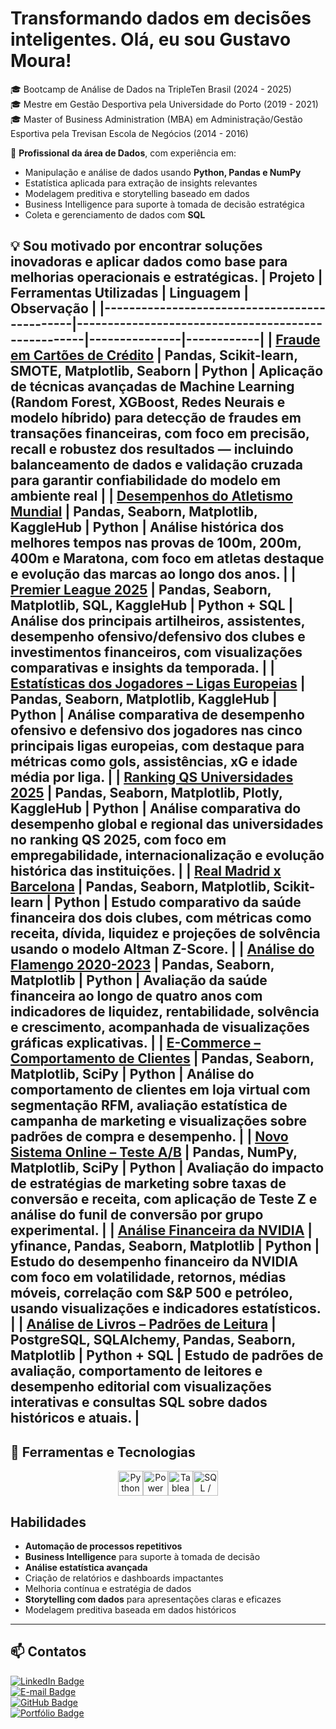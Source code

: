 # Transformando dados em decisões inteligentes. Olá, eu sou Gustavo Moura!

🎓 Bootcamp de Análise de Dados na TripleTen Brasil (2024 - 2025)  
🎓 Mestre em Gestão Desportiva pela Universidade do Porto (2019 - 2021)  
🎓 Master of Business Administration (MBA) em Administração/Gestão Esportiva pela Trevisan Escola de Negócios (2014 - 2016)  

💼 **Profissional da área de Dados**, com experiência em:  
- Manipulação e análise de dados usando **Python, Pandas e NumPy**  
- Estatística aplicada para extração de insights relevantes  
- Modelagem preditiva e storytelling baseado em dados  
- Business Intelligence para suporte à tomada de decisão estratégica  
- Coleta e gerenciamento de dados com **SQL**  

💡 Sou motivado por encontrar soluções inovadoras e aplicar **dados** como base para melhorias operacionais e estratégicas.
| Projeto                                       | Ferramentas Utilizadas                             | Linguagem     | Observação |
|----------------------------------------------|----------------------------------------------------|---------------|------------|
| [Fraude em Cartões de Crédito](https://github.com/GHSMoura/Fraude-em-cartoes-de-credito-) | Pandas, Scikit-learn, SMOTE, Matplotlib, Seaborn   | Python        | Aplicação de técnicas avançadas de Machine Learning (Random Forest, XGBoost, Redes Neurais e modelo híbrido) para detecção de fraudes em transações financeiras, com foco em precisão, recall e robustez dos resultados — incluindo balanceamento de dados e validação cruzada para garantir confiabilidade do modelo em ambiente real |
| [Desempenhos do Atletismo Mundial](https://github.com/GHSMoura/Melhores-desempenhos-do-atletismo-mundial) | Pandas, Seaborn, Matplotlib, KaggleHub             | Python        | Análise histórica dos melhores tempos nas provas de 100m, 200m, 400m e Maratona, com foco em atletas destaque e evolução das marcas ao longo dos anos. |
| [Premier League 2025](https://github.com/GHSMoura/Premier-League-2025) | Pandas, Seaborn, Matplotlib, SQL, KaggleHub        | Python + SQL  | Análise dos principais artilheiros, assistentes, desempenho ofensivo/defensivo dos clubes e investimentos financeiros, com visualizações comparativas e insights da temporada. |
| [Estatísticas dos Jogadores – Ligas Europeias](https://github.com/GHSMoura/Estat-sticas-de-todos-os-jogadores-de-futebol-nas-5-principais-ligas-24-25---Projeto-3) | Pandas, Seaborn, Matplotlib, KaggleHub             | Python        | Análise comparativa de desempenho ofensivo e defensivo dos jogadores nas cinco principais ligas europeias, com destaque para métricas como gols, assistências, xG e idade média por liga. |
| [Ranking QS Universidades 2025](https://github.com/GHSMoura/Ranking-Mundial-de-Universidades-QS-2025) | Pandas, Seaborn, Matplotlib, Plotly, KaggleHub     | Python        | Análise comparativa do desempenho global e regional das universidades no ranking QS 2025, com foco em empregabilidade, internacionalização e evolução histórica das instituições. |
| [Real Madrid x Barcelona](https://github.com/GHSMoura/Analise_RealMadrid_Barcelona) | Pandas, Seaborn, Matplotlib, Scikit-learn          | Python        | Estudo comparativo da saúde financeira dos dois clubes, com métricas como receita, dívida, liquidez e projeções de solvência usando o modelo Altman Z-Score. |
| [Análise do Flamengo 2020-2023](https://github.com/GHSMoura/Analise_Flamengo_20-23) | Pandas, Seaborn, Matplotlib                        | Python        | Avaliação da saúde financeira ao longo de quatro anos com indicadores de liquidez, rentabilidade, solvência e crescimento, acompanhada de visualizações gráficas explicativas. |
| [E-Commerce – Comportamento de Clientes](https://github.com/GHSMoura/E-Commerce-) | Pandas, Seaborn, Matplotlib, SciPy                 | Python        | Análise do comportamento de clientes em loja virtual com segmentação RFM, avaliação estatística de campanha de marketing e visualizações sobre padrões de compra e desempenho. |
| [Novo Sistema Online – Teste A/B](https://github.com/GHSMoura/Novo_Sistema_Online) | Pandas, NumPy, Matplotlib, SciPy                   | Python        | Avaliação do impacto de estratégias de marketing sobre taxas de conversão e receita, com aplicação de Teste Z e análise do funil de conversão por grupo experimental. |
| [Análise Financeira da NVIDIA](https://github.com/GHSMoura/Analise_Livros) | yfinance, Pandas, Seaborn, Matplotlib              | Python        | Estudo do desempenho financeiro da NVIDIA com foco em volatilidade, retornos, médias móveis, correlação com S&P 500 e petróleo, usando visualizações e indicadores estatísticos. |
| [Análise de Livros – Padrões de Leitura](https://github.com/GHSMoura/Analise_Livros) | PostgreSQL, SQLAlchemy, Pandas, Seaborn, Matplotlib | Python + SQL | Estudo de padrões de avaliação, comportamento de leitores e desempenho editorial com visualizações interativas e consultas SQL sobre dados históricos e atuais. |
---

## 💼 Ferramentas e Tecnologias

<p align="center"><img src="https://cdn.jsdelivr.net/gh/devicons/devicon/icons/python/python-original.svg" alt="Python" width="40" height="40"/><img src="https://img.icons8.com/color/48/power-bi.png" alt="Power BI" width="40" height="40"/><img src="https://upload.wikimedia.org/wikipedia/commons/4/4b/Tableau_Logo.png" alt="Tableau" width="40" height="40"/><img src="https://cdn.jsdelivr.net/gh/devicons/devicon/icons/mysql/mysql-original.svg" alt="SQL / MySQL" width="40" height="40"/></p>

## Habilidades  
- **Automação de processos repetitivos**  
- **Business Intelligence** para suporte à tomada de decisão  
- **Análise estatística avançada**  
- Criação de relatórios e dashboards impactantes  
- Melhoria contínua e estratégia de dados  
- **Storytelling com dados** para apresentações claras e eficazes  
- Modelagem preditiva baseada em dados históricos  

---

## 📫 Contatos  

[![LinkedIn Badge](https://img.shields.io/badge/LinkedIn-0077B5?style=for-the-badge&logo=linkedin&logoColor=white)](https://www.linkedin.com/in/mourahsgustavo/)  
[![E-mail Badge](https://img.shields.io/badge/-Email-D14836?style=for-the-badge&logo=gmail&logoColor=white)](mailto:guga.h.s.moura@gmail.com)  
[![GitHub Badge](https://img.shields.io/badge/GitHub-181717?style=for-the-badge&logo=github&logoColor=white)](https://github.com/GMouraBFR)  
[![Portfólio Badge](https://img.shields.io/badge/Portf%C3%B3lio-4CAF50?style=for-the-badge&logo=notion&logoColor=white)](https://goldenrod-clam-1b4.notion.site/Portf-lio-do-Gustavo-Moura-190d13cdb33080c49515dc9ea8f00c15)  








